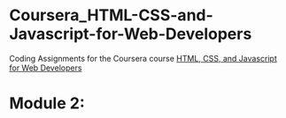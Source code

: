# Coursera_HTML-CSS-and-Javascript-for-Web-Developers
Coding Assignments for the Coursera course 
<a href="https://www.coursera.org/learn/html-css-javascript-for-web-developers">HTML, CSS, and Javascript for Web Developers</a>

# Module 2:
